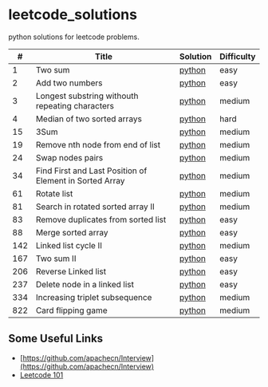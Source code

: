 # leetcode_solutions

python solutions for leetcode problems.

| # | Title | Solution | Difficulty |
|---| ----- | -------- | ---------- |
| 1 | Two sum | [python](./solutions/0001_two_sum.md) | easy | 
| 2 | Add two numbers | [python](./solutions/0002_add_two_numbers.md) | easy |
| 3 | Longest substring withouth repeating characters | [python](./solutions/0003_longest_substring_without_repeating_characters.md) | medium |
| 4 | Median of two sorted arrays | [python](./solutions/0004_median_of_two_sorted_arrays.md) | hard |
| 15 | 3Sum | [python](./solutions/0015_3sum.md) | medium |
| 19 | Remove nth node from end of list | [python](./solutions/0019_remove_nth_node_from_end_of_list.md) | medium | 
| 24 | Swap nodes pairs | [python](./solutions/0024_swap_nodes_pairs.md) | medium |
| 34 | Find First and Last Position of Element in Sorted Array | [python](./solutions/0034_find_first_and_last_position_of_element_in_sorted_array.md) | medium | 
| 61 | Rotate list | [python](./solutions/0061_rotate_list.md) | medium |
| 81 | Search in rotated sorted array II | [python](./solutions/0081_search_in_rotated_sorted_array_II.md) | medium |
| 83 | Remove duplicates from sorted list | [python](./solutions/0083_remove_duplicates_from_sorted_list.md) | easy | 
| 88 | Merge sorted array | [python](./solutions/0088_merge_sorted_array.md) | easy | 
| 142 | Linked list cycle II | [python](./solutions/0142_linked_list_cycle_II.md) | medium | 
| 167 | Two sum II | [python](./solutions/0167_two_sum_II.md) | easy |
| 206 | Reverse Linked list | [python](./solutions/0206_reverse_linked_list.md) | easy |
| 237 | Delete node in a linked list | [python](./solutions/0237_delete_node_in_a_linked_list.md) | easy |
| 334 | Increasing triplet subsequence | [python](./solutions/0334_increasing_triplet_subsequence.md) | medium |
| 822 | Card flipping game | [python](./solutions/0822_card_flipping_game.md) | medium |


## Some Useful Links
  * [https://github.com/apachecn/Interview](https://github.com/apachecn/Interview)
  * [Leetcode 101](./resources/LeetCode101_c++.pdf)
